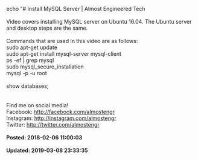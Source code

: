 echo "# Install MySQL Server | Almost Engineered Tech<br /><br />Video covers installing MySQL server on Ubuntu 16.04.  The Ubuntu server and desktop steps are the same.<br /><br />Commands that are used in this video are as follows:<br />sudo apt-get update<br />sudo apt-get install mysql-server mysql-client<br />ps -ef | grep mysql<br />sudo mysql_secure_installation<br />mysql -p -u root<br /><br />show databases;<br /><br /><br />Find me on social media!<br />Facebook: http://facebook.com/almostengr<br />Instagram: http://instagram.com/almostengr<br />Twitter: http://twitter.com/almostengr<br /><br />**Posted: 2018-02-06 11:00:03**<br /><br />**Updated: 2019-03-08 23:33:35**<br /><br />
